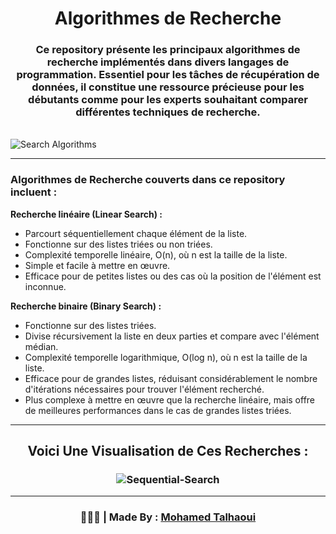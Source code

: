 <h1 align="center">Algorithmes de Recherche</h1>

<h3 align="center">Ce repository présente les principaux algorithmes de recherche implémentés dans divers langages de programmation. Essentiel pour les tâches de récupération de données, il constitue une ressource précieuse pour les débutants comme pour les experts souhaitant comparer différentes techniques de recherche.</h3>

<br>![Search Algorithms](https://github.com/mohamedtalhaouii/Search-Algorithms/assets/144726758/5b6216ab-d5e2-468a-a27a-360ddf4ad7b4)

<hr>
<h3> Algorithmes de Recherche couverts dans ce repository incluent : </h3>

**Recherche linéaire (Linear Search) :** 
- Parcourt séquentiellement chaque élément de la liste.
- Fonctionne sur des listes triées ou non triées.
- Complexité temporelle linéaire, O(n), où n est la taille de la liste.
- Simple et facile à mettre en œuvre.
- Efficace pour de petites listes ou des cas où la position de l'élément est inconnue.

**Recherche binaire (Binary Search) :** 
- Fonctionne sur des listes triées.
- Divise récursivement la liste en deux parties et compare avec l'élément médian.
- Complexité temporelle logarithmique, O(log n), où n est la taille de la liste.
- Efficace pour de grandes listes, réduisant considérablement le nombre d'itérations nécessaires pour trouver l'élément recherché.
- Plus complexe à mettre en œuvre que la recherche linéaire, mais offre de meilleures performances dans le cas de grandes listes triées.

<hr>
<h2 align="center">
     Voici Une Visualisation de Ces Recherches : 
</h2>
<h3 align="center">
  
  ![Sequential-Search](https://github.com/mohamedtalhaouii/Search-Algorithms/assets/144726758/1abf79f0-9965-43c7-9f2d-38e86bb8d30f)

</h3>


<hr>
<h3 align="center"> 🧑🏻‍💻 | Made By : <a href="https://github.com/mohamedtalhaouii" target="_blank">Mohamed Talhaoui</a></h3>
